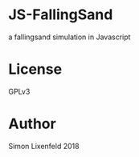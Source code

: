 # JS-FallingSand
a fallingsand simulation in Javascript

# License
GPLv3

# Author
Simon Lixenfeld 2018
